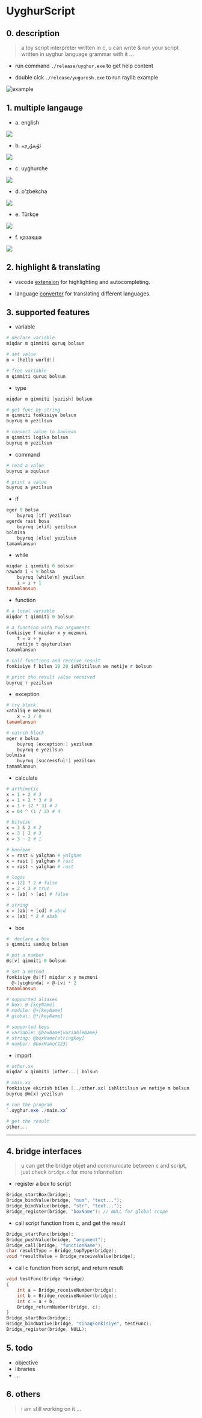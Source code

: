 # UyghurScript

## 0. description

> a toy script interpreter written in c, u can write & run your script written in uyghur language grammar with it ...

> 

* run command `./release/uyghur.exe` to get help content

* double cick `./release/yuguresh.exe` to run raylib example

![example](./resources/examples/running.png)

## 1. multiple langauge


* a. english

![](./resources/languages/hello.en.png)


* b. ئۇيغۇرچە

![](./resources/languages/hello.uy.png)


* c. uyghurche

![](./resources/languages/hello.ug.png)


* d. o'zbekcha

![](./resources/languages/hello.uz.png)


* e. Türkçe

![](./resources/languages/hello.tr.png)


* f. қазақша

![](./resources/languages/hello.kz.png)


## 2. highlight & translating

* vscode [extension](https://marketplace.visualstudio.com/publishers/kompasim) for highlighting and autocompleting.

* language [converter](https://kompasim.github.io/others/converter.html) for translating different languages.

## 3. supported features

* variable

```powershell
# declare variable
miqdar m qimmiti quruq bolsun

# set value
m = [hello world!]

# free variable
m qimmiti quruq bolsun
```

* type

```powershell
miqdar m qimmiti [yezish] bolsun

# get func by string
m qimmiti fonkisiye bolsun
buyruq m yezilsun

# convert value to boolean
m qimmiti logika bolsun
buyruq m yezilsun
```

* command

```powershell
# read a value
buyruq a oqulsun

# print a value
buyruq a yezilsun
```

* if

```powershell
eger 0 bolsa
    buyruq [if] yezilsun
egerde rast bosa
    buyruq [elif] yezilsun
bolmisa
    buyruq [else] yezilsun
tamamlansun
```

* while

```powershell
miqdar i qimmiti 0 bolsun
nawada i < 9 bolsa
    buyruq [while\n] yezilsun
    i = i + 1
tamamlansun
```

* function

```powershell
# a local variable
miqdar t qimmiti 0 bolsun

# a function with two arguments
fonkisiye f miqdar x y mezmuni
    t = x + y
    netije t qayturulsun
tamamlansun

# call functions and receive result
fonkisiye f bilen 10 20 ishlitilsun we netije r bolsun

# print the result value received
buyruq r yezilsun
```

* exception

```powershell
# try block
xataliq e mezmuni
    x = 3 / 0
tamamlansun

# catrch block
eger e bolsa
    buyruq [exception:] yezilsun
    buyruq e yezilsun
bolmisa
    buyruq [successful!] yezilsun
tamamlansun
```

* calculate

```powershell
# arthimetic
x = 1 + 2 # 3
x = 1 + 2 * 3 # 9
x = 1 + (2 * 3) # 7
x = 64 ^ (1 / 3) # 4

# bitwise
x = 3 & 2 # 2
x = 3 | 2 # 3
x = 3 ~ 2 # 1

# boolean
x = rast & yalghan # yalghan
x = rast | yalghan # rast
x = rast ~ yalghan # rast

# logic
x = [2] ? 2 # false
x = 2 < 3 # true
x = [ab] > [ac] # false 

# string
x = [ab] + [cd] # abcd
x = [ab] * 2 # abab
```

* box

```powershell
#  declare a box
s qimmiti sanduq bolsun

# put a number
@s[v] qimmiti 0 bolsun

# set a method
fonkisiye @s[f] miqdar x y mezmuni
  @-[yighinda] = @-[v] * 2
tamamlansun

# supported aliases 
# box: @-[keyName]
# module: @+[keyName]
# global: @*[keyName]

# supported keys
# variable: @boxName{variableName}
# string: @boxName[stringKey]
# number: @boxName(123)
```

* import

```powershell
# other.xx
miqdar x qimmiti [other...] bolsun

# main.xx
fonkisiye ekirish bilen [../other.xx] ishlitilsun we netije m bolsun
buyruq @m[x] yezilsun

# run the program
`.uyghur.exe ./main.xx`

# get the result
other...
```


--------------------------------

## 4. bridge interfaces

> u can get the bridge objet and communicate between c and script, just check `bridge.c` for more information

*  register a box to script
```c++
Bridge_startBox(bridge);
Bridge_bindValue(bridge, "num", "text...");
Bridge_bindValue(bridge, "str", "text...");
Bridge_register(bridge, "boxName"); // NULL for global scope
```

* call script function from c, and get the result
```c++
Bridge_startFunc(bridge);
Bridge_pushValue(bridge, "argument");
Bridge_call(bridge, "functionName");
char resultType = Bridge_topType(bridge);
void *resultValue = Bridge_receiveValue(bridge);
```

* call c function from script, and return result
```c++
void testFunc(Bridge *bridge)
{
    int a = Bridge_receiveNumber(bridge);
    int b = Bridge_receiveNumber(bridge);
    int c = a + b;
    Bridge_returnNumber(bridge, c);
}
Bridge_startBox(bridge);
Bridge_bindNative(bridge, "sinaqFonkisiye", testFunc);
Bridge_register(bridge, NULL);
```

## 5. todo

* objective
* libraries
* ...

## 6. others

> i am still working on it ...
